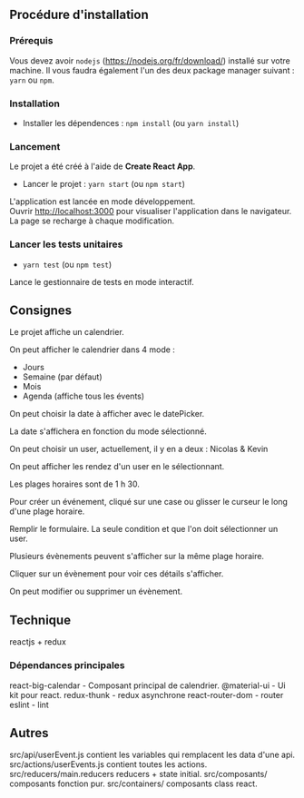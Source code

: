 
## Procédure d'installation

### Prérequis

Vous devez avoir `nodejs` (https://nodejs.org/fr/download/) installé sur votre machine. Il vous faudra également l'un des deux package manager suivant : `yarn` ou `npm`.

### Installation

- Installer les dépendences : `npm install` (ou `yarn install`)

### Lancement

Le projet a été créé à l'aide de **Create React App**.

- Lancer le projet : `yarn start` (ou `npm start`)

L'application est lancée en mode développement.<br>
Ouvrir [http://localhost:3000](http://localhost:3000) pour visualiser l'application dans le navigateur.
La page se recharge à chaque modification.

### Lancer les tests unitaires

- `yarn test` (ou `npm test`)

Lance le gestionnaire de tests en mode interactif.

## Consignes

Le projet affiche un calendrier.

On peut afficher le calendrier dans 4 mode :

- Jours
- Semaine (par défaut)
- Mois
- Agenda (affiche tous les évents)

On peut choisir la date à afficher avec le datePicker.

La date s'affichera en fonction du mode sélectionné.

On peut choisir un user, actuellement, il y en a deux : Nicolas & Kevin

On peut afficher les rendez d'un user en le sélectionnant.

Les plages horaires sont de 1 h 30.

Pour créer un événement, cliqué sur une case ou glisser le curseur le long d'une plage horaire.

Remplir le formulaire. La seule condition et que l'on doit sélectionner un user.

Plusieurs évènements peuvent s'afficher sur la même plage horaire.

Cliquer sur un évènement pour voir ces détails s'afficher.

On peut modifier ou supprimer un évènement.

## Technique

reactjs + redux

### Dépendances principales

react-big-calendar - Composant principal de calendrier. 
@material-ui       - Ui kit pour react. 
redux-thunk        - redux asynchrone
react-router-dom   - router
eslint             - lint

## Autres 

src/api/userEvent.js    		contient les variables qui remplacent les data d'une api.  
src/actions/userEvents.js 		contient toutes les actions. 
src/reducers/main.reducers 		reducers + state initial.
src/composants/					composants fonction pur. 
src/containers/                 composants class react.  